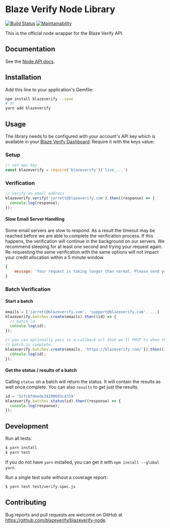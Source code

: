 # Blaze Verify Node Library

[![Build Status](https://travis-ci.com/blazeverify/blazeverify-node.svg)](https://travis-ci.com/blazeverify/blazeverify-node)
[![Maintainability](https://api.codeclimate.com/v1/badges/2d74c69a9155109058a7/maintainability)](https://codeclimate.com/github/blazeverify/blazeverify-node/maintainability)

This is the official node wrapper for the Blaze Verify API.

## Documentation

See the [Node API docs](https://blazeverify.com/docs/api#node).

## Installation

Add this line to your application's Gemfile:

```sh
npm install blazeverify --save
# or
yarn add blazeverify
```

## Usage

The library needs to be configured with your account's API key which is available in your [Blaze Verify Dashboard](https://app.blazeverify.com/api). Require it with the keys value:

### Setup

```javascript
// set api key
const blazeverify = require('blazeverify')('live_...')
```

### Verification

```javascript
// verify an email address
blazeverify.verify('jarrett@blazeverify.com').then((response) => {
  console.log(response);
});
```

#### Slow Email Server Handling

Some email servers are slow to respond. As a result the timeout may be reached
before we are able to complete the verification process. If this happens, the
verification will continue in the background on our servers. We recommend
sleeping for at least one second and trying your request again. Re-requesting
the same verification with the same options will not impact your credit
allocation within a 5 minute window.

```javascript
{
    message: 'Your request is taking longer than normal. Please send your request again.'
}
```

### Batch Verification

#### Start a batch

```javascript
emails = ['jarrett@blazeverify.com', 'support@blazeverify.com', ...]
blazeverify.batches.create(emails).then((id) => {
  // batch id
  console.log(id);
});

// you can optionally pass in a callback url that we'll POST to when the
// batch is complete.
blazeverify.batches.create(emails, 'https://blazeverify.com/'}).then((id) => {
  console.log(id);
});
```

#### Get the status / results of a batch

Calling `status` on a batch will return the status. It will contain the results as well once complete. You can also `results` to get just the results.

```javascript
id = '5cfcbfdeede34200693c4319'
blazeverify.batches.status(id).then((response) => {
  console.log(response);
});
```

## Development

Run all tests:

```sh
$ yarn install
$ yarn test
```

If you do not have `yarn` installed, you can get it with `npm install --global yarn`.

Run a single test suite without a coverage report:

```sh
$ yarn test test/verify.spec.js
```

## Contributing

Bug reports and pull requests are welcome on GitHub at https://github.com/blazeverify/blazeverify-node.
